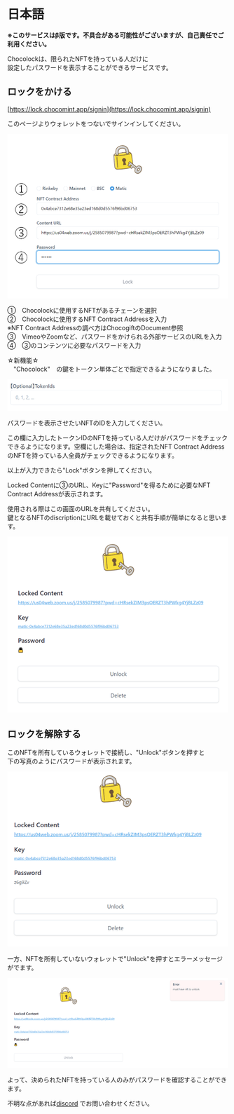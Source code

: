 # 日本語

**※このサービスはβ版です。不具合がある可能性がございますが、自己責任でご利用ください。**

Chocolockは、限られたNFTを持っている人だけに\
設定したパスワードを表示することができるサービスです。

## ロックをかける

[https://lock.chocomint.app/signin](https://lock.chocomint.app/signin)

このページよりウォレットをつないでサインインしてください。

![](<../../../.gitbook/assets/image (21).png>)

①　Chocolockに使用するNFTがあるチェーンを選択\
②　Chocolockに使用するNFT Contract Addressを入力 \
&#x20;      ※NFT Contract Addressの調べ方はChocogiftのDocument参照\
③　VimeoやZoomなど、パスワードをかけられる外部サービスのURLを入力\
④　③のコンテンツに必要なパスワードを入力

☆新機能☆\
　"Chocolock"　の鍵をトークン単体ごとで指定できるようになりました。

![](<../../../.gitbook/assets/image (4) (1).png>)

パスワードを表示させたいNFTのIDを入力してください。

この欄に入力したトークンIDのNFTを持っている人だけがパスワードをチェックできるようになります。空欄にした場合は、指定されたNFT Contract AddressのNFTを持っている人全員がチェックできるようになります。

以上が入力できたら"Lock"ボタンを押してください。

Locked Contentに③のURL、Keyに"Password"を得るために必要なNFT Contract Addressが表示されます。

使用される際はこの画面のURLを共有してください。\
鍵となるNFTのdiscriptionにURLを載せておくと共有手順が簡単になると思います。

![](<../../../.gitbook/assets/image (22).png>)

## ロックを解除する

このNFTを所有しているウォレットで接続し、"Unlock"ボタンを押すと\
下の写真のようにパスワードが表示されます。

![](<../../../.gitbook/assets/image (23).png>)

一方、NFTを所有していないウォレットで"Unlock"を押すとエラーメッセージがでます。

![](<../../../.gitbook/assets/image (24).png>)

よって、決められたNFTを持っている人のみがパスワードを確認することができます。



不明な点があれば[discord](https://discord.gg/EaCUBgAu) でお問い合わせください。
